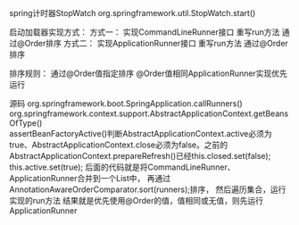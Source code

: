 spring计时器StopWatch
org.springframework.util.StopWatch.start()

启动加载器实现方式：
    方式一：
        实现CommandLineRunner接口
        重写run方法
        通过@Order排序
    方式二：
        实现ApplicationRunner接口
        重写run方法
        通过@Order排序

排序规则：
    通过@Order值指定排序
    @Order值相同ApplicationRunner实现优先运行

源码
org.springframework.boot.SpringApplication.callRunners()
    org.springframework.context.support.AbstractApplicationContext.getBeansOfType()  
    assertBeanFactoryActive()判断AbstractApplicationContext.active必须为true、AbstractApplicationContext.close必须为false。之前的AbstractApplicationContext.prepareRefresh()已经this.closed.set(false); this.active.set(true);
  后面的代码就是将CommandLineRunner、ApplicationRunner合并到一个List<Object>中，
  再通过AnnotationAwareOrderComparator.sort(runners);排序，
  然后遍历集合，运行实现的run方法
  结果就是优先使用@Order的值，值相同或无值，则先运行ApplicationRunner
        
